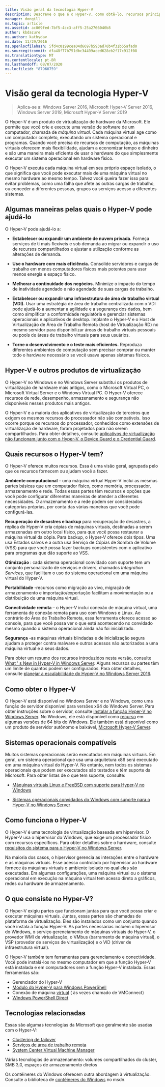 ```yaml
---
title: Visão geral da tecnologia Hyper-V
description: Descreve o que é o Hyper-V, como obtê-lo, recursos principais e usos comuns.
manager: dongill
ms.topic: article
ms.assetid: ac069fed-7bf5-4cc3-aff5-25a2766040b8
author: kbdazure
ms.author: kathydav
ms.date: 11/29/2016
ms.openlocfilehash: 5fd4c0199cea04d6697b593ad70b4f31b55afad0
ms.sourcegitcommit: dfa48f77b751dbc34409aced628eb2f17c912f08
ms.translationtype: MT
ms.contentlocale: pt-BR
ms.lasthandoff: 08/07/2020
ms.locfileid: "87960759"
---
```

# <a name="hyper-v-technology-overview"></a>Visão geral da tecnologia Hyper-V

>Aplica-se a: Windows Server 2016, Microsoft Hyper-V Server 2016, Windows Server 2019, Microsoft Hyper-V Server 2019

O Hyper-V é um produto de virtualização de hardware da Microsoft. Ele permite que você crie e execute uma versão de software de um computador, chamada de *máquina virtual*. Cada máquina virtual age como um computador completo, executando um sistema operacional e programas. Quando você precisa de recursos de computação, as máquinas virtuais oferecem mais flexibilidade, ajudam a economizar tempo e dinheiro e são uma maneira mais eficiente de usar o hardware do que simplesmente executar um sistema operacional em hardware físico.

O Hyper-V executa cada máquina virtual em seu próprio espaço isolado, o que significa que você pode executar mais de uma máquina virtual no mesmo hardware ao mesmo tempo. Talvez você queira fazer isso para evitar problemas, como uma falha que afete as outras cargas de trabalho, ou conceder a diferentes pessoas, grupos ou serviços acesso a diferentes sistemas.

## <a name="some-ways-hyper-v-can-help-you"></a>Algumas maneiras pelas quais o Hyper-V pode ajudá-lo

O Hyper-V pode ajudá-lo a:

- **Estabelecer ou expandir um ambiente de nuvem privada.** Forneça serviços de ti mais flexíveis e sob demanda ao migrar ou expandir o uso de recursos compartilhados e ajustar a utilização conforme as alterações de demanda.

- **Use o hardware com mais eficiência.** Consolide servidores e cargas de trabalho em menos computadores físicos mais potentes para usar menos energia e espaço físico.

- **Melhorar a continuidade dos negócios.** Minimize o impacto do tempo de inatividade agendado e não agendado de suas cargas de trabalho.

- **Estabelecer ou expandir uma infraestrutura de área de trabalho virtual (VDI).** Usar uma estratégia de área de trabalho centralizada com o VDI pode ajudá-lo a aumentar a agilidade e a segurança dos dados, bem como simplificar a conformidade regulatória e gerenciar sistemas operacionais e aplicativos de desktop. Implante o Hyper-V e o Host de Virtualização de Área de Trabalho Remota (host de Virtualização RD) no mesmo servidor para disponibilizar áreas de trabalho virtuais pessoais ou pools de áreas de trabalho virtuais para seus usuários.

- **Torne o desenvolvimento e o teste mais eficientes.** Reproduza diferentes ambientes de computação sem precisar comprar ou manter todo o hardware necessário se você usava apenas sistemas físicos.

## <a name="hyper-v-and-other-virtualization-products"></a>Hyper-V e outros produtos de virtualização

O Hyper-V no Windows e no Windows Server substitui os produtos de virtualização de hardware mais antigos, como o Microsoft Virtual PC, o Microsoft Virtual Server e o Windows Virtual PC. O Hyper-V oferece recursos de rede, desempenho, armazenamento e segurança não disponíveis nesses produtos mais antigos.

O Hyper-V e a maioria dos aplicativos de virtualização de terceiros que exigem os mesmos recursos do processador não são compatíveis. Isso ocorre porque os recursos do processador, conhecidos como extensões de virtualização de hardware, foram projetados para não serem compartilhados. Para obter detalhes, consulte [aplicativos de virtualização não funcionam junto com o Hyper-V, o Device Guard e o Credential Guard](https://support.microsoft.com/kb/3204980).

## <a name="what-features-does-hyper-v-have"></a>Quais recursos o Hyper-V tem?

O Hyper-V oferece muitos recursos. Essa é uma visão geral, agrupada pelo que os recursos fornecem ou ajudam você a fazer.

**Ambiente computacional** – uma máquina virtual Hyper-V inclui as mesmas partes básicas que um computador físico, como memória, processador, armazenamento e rede. Todas essas partes têm recursos e opções que você pode configurar diferentes maneiras de atender a diferentes necessidades. O armazenamento e a rede podem ser considerados categorias próprias, por conta das várias maneiras que você pode configurá-las.

**Recuperação de desastres e backup** para recuperação de desastres, a réplica do Hyper-V cria cópias de máquinas virtuais, destinadas a serem armazenadas em outro local físico, para que você possa restaurar a máquina virtual da cópia. Para backup, o Hyper-V oferece dois tipos. Uma usa Estados salvos e a outra usa Serviço de Cópias de Sombra de Volume (VSS) para que você possa fazer backups consistentes com o aplicativo para programas que dão suporte ao VSS.

**Otimização** : cada sistema operacional convidado com suporte tem um conjunto personalizado de serviços e drivers, chamados *Integration Services*, que facilitam o uso do sistema operacional em uma máquina virtual do Hyper-V.

**Portabilidade** -recursos como migração ao vivo, migração de armazenamento e importação/exportação facilitam a movimentação ou a distribuição de uma máquina virtual.

**Conectividade remota** – o Hyper-V inclui conexão de máquina virtual, uma ferramenta de conexão remota para uso com Windows e Linux. Ao contrário do Área de Trabalho Remota, essa ferramenta oferece acesso ao console, para que você possa ver o que está acontecendo no convidado mesmo quando o sistema operacional ainda não foi inicializado.

**Segurança** -as máquinas virtuais blindadas e de inicialização segura ajudam a proteger contra malware e outros acessos não autorizados a uma máquina virtual e a seus dados.

Para obter um resumo dos recursos introduzidos nesta versão, consulte [What ' s New in Hyper-V in Windows Server](What-s-new-in-Hyper-V-on-Windows.md). Alguns recursos ou partes têm um limite de quantos podem ser configurados. Para obter detalhes, consulte [planejar a escalabilidade do Hyper-V no Windows Server 2016](plan/Plan-for-Hyper-V-scalability-in-Windows-Server-2016.md).

## <a name="how-to-get-hyper-v"></a>Como obter o Hyper-V

O Hyper-V está disponível no Windows Server e no Windows, como uma função de servidor disponível para versões x64 do Windows Server. Para obter instruções sobre o servidor, consulte [instalar a função Hyper-V no Windows Server](get-started/Install-the-Hyper-V-role-on-Windows-Server.md). No Windows, ele está disponível como [recurso](https://docs.microsoft.com/virtualization/hyper-v-on-windows/index) em algumas versões de 64 bits do Windows. Ele também está disponível como um produto de servidor autônomo e baixável, [Microsoft Hyper-V Server](https://www.microsoft.com/evalcenter/evaluate-hyper-v-server-2019).

## <a name="supported-operating-systems"></a>Sistemas operacionais compatíveis

Muitos sistemas operacionais serão executados em máquinas virtuais. Em geral, um sistema operacional que usa uma arquitetura x86 será executado em uma máquina virtual do Hyper-V. No entanto, nem todos os sistemas operacionais que podem ser executados são testados e têm suporte da Microsoft. Para obter listas de o que tem suporte, consulte:

- [Máquinas virtuais Linux e FreeBSD com suporte para Hyper-V no Windows](Supported-Linux-and-FreeBSD-virtual-machines-for-Hyper-V-on-Windows.md)

- [Sistemas operacionais convidados do Windows com suporte para o Hyper-V no Windows Server](Supported-Windows-guest-operating-systems-for-Hyper-V-on-Windows.md)

## <a name="how-hyper-v-works"></a>Como funciona o Hyper-V

O Hyper-V é uma tecnologia de virtualização baseada em hipervisor. O Hyper-V usa o hipervisor do Windows, que exige um processador físico com recursos específicos. Para obter detalhes sobre o hardware, consulte [requisitos do sistema para o Hyper-V no Windows Server](System-requirements-for-Hyper-V-on-Windows.md).

Na maioria dos casos, o hipervisor gerencia as interações entre o hardware e as máquinas virtuais. Esse acesso controlado por hipervisor ao hardware fornece às máquinas virtuais o ambiente isolado no qual elas são executadas. Em algumas configurações, uma máquina virtual ou o sistema operacional em execução na máquina virtual tem acesso direto a gráficos, redes ou hardware de armazenamento.

## <a name="what-does-hyper-v-consist-of"></a>O que consiste no Hyper-V?

O Hyper-V exigiu partes que funcionam juntas para que você possa criar e executar máquinas virtuais. Juntas, essas partes são chamadas de plataforma de virtualização. Eles são instalados como um conjunto quando você instala a função Hyper-V. As partes necessárias incluem o hipervisor do Windows, o serviço gerenciamento de máquinas virtuais do Hyper-V, o provedor WMI de virtualização, o VMbus (barramento de máquina virtual), o VSP (provedor de serviços de virtualização) e o VID (driver de infraestrutura virtual).

O Hyper-V também tem ferramentas para gerenciamento e conectividade. Você pode instalá-los no mesmo computador em que a função Hyper-V está instalada e em computadores sem a função Hyper-V instalada. Essas ferramentas são:

- Gerenciador do Hyper-V
- [Módulo do Hyper-V para Windows PowerShell](https://docs.microsoft.com/powershell/module/hyper-v/index)
- Conexão de máquina [virtual](https://docs.microsoft.com/windows-server/virtualization/hyper-v/learn-more/hyper-v-virtual-machine-connect) \( às vezes chamado de VMConnect\)
- [Windows PowerShell Direct](manage/Manage-Windows-virtual-machines-with-PowerShell-Direct.md)

## <a name="related-technologies"></a>Tecnologias relacionadas

Essas são algumas tecnologias da Microsoft que geralmente são usadas com o Hyper-V:

- [Clustering de failover](../../failover-clustering/whats-new-in-failover-clustering.md)
- [Serviços de área de trabalho remota](../../remote/remote-desktop-services/Host-desktops-and-apps-in-Remote-Desktop-Services.md)
- [System Center Virtual Machine Manager](https://docs.microsoft.com/system-center/vmm/overview)

Várias tecnologias de armazenamento: volumes compartilhados do cluster, SMB 3,0, espaços de armazenamento diretos

Os contêineres do Windows oferecem outra abordagem à virtualização. Consulte a biblioteca de [contêineres do Windows](https://docs.microsoft.com/virtualization/windowscontainers/index) no msdn.
